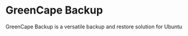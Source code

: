GreenCape Backup
================

GreenCape Backup is a versatile backup and restore solution for Ubuntu
